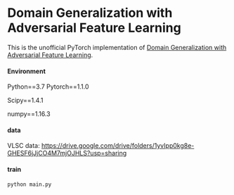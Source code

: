 # Domain Generalization with Adversarial Feature Learning

This is the unofficial PyTorch implementation of [Domain Generalization with Adversarial Feature Learning](https://openaccess.thecvf.com/content_cvpr_2018/CameraReady/2932.pdf).

#### Environment

Python==3.7
Pytorch==1.1.0

Scipy==1.4.1

numpy==1.16.3

#### data

VLSC data: https://drive.google.com/drive/folders/1yvIpp0kg8e-GHESF6jJjCO4M7mjOJHLS?usp=sharing

#### train

```
python main.py
```

